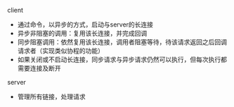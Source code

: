 client

* 通过命令，以异步的方式，启动与server的长连接
* 异步非阻塞的调用：复用该长连接，并完成回调
* 同步阻塞调用：依然复用该长连接，调用者阻塞等待，待该请求返回之后回调请求者（实现类似协程的功能）
* 如果关闭或不启动长连接，同步请求与异步请求仍然可以执行，但每次执行都需要连接及断开

server
* 管理所有链接，处理请求

